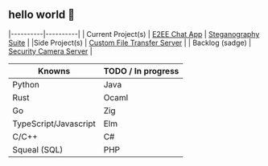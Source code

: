 ## hello world 👋







|----------|----------|
| Current Project(s) | [E2EE Chat App](https://github.com/Chris-Coleongco/E2EE-Chat-App) | [Steganography Suite](https://github.com/Chris-Coleongco/Steganography_Suite) |
|Side Project(s) | [Custom File Transfer Server](https://github.com/Chris-Coleongco/Custom_File_Transfer_Protocol) |
| Backlog (sadge) | [Security Camera Server](https://github.com/Chris-Coleongco/sec-cam-server) |


| Knowns   | TODO / In progress |
|----------|----------|
| Python   | Java   |
| Rust    |  Ocaml  |
| Go    |  Zig  |
| TypeScript/Javascript    | Elm |
| C/C++ |  C#  |
| Squeal (SQL) | PHP   |
<!--
**Chris-Coleongco/Chris-Coleongco** is a ✨ _special_ ✨ repository because its `README.md` (this file) appears on your GitHub profile.

Here are some ideas to get you started:

- 🔭 I’m currently working on ...
- 🌱 I’m currently learning ...
- 👯 I’m looking to collaborate on ...
- 🤔 I’m looking for help with ...
- 💬 Ask me about ...
- 📫 How to reach me: ...
- 😄 Pronouns: ...
- ⚡ Fun fact: ...
-->
